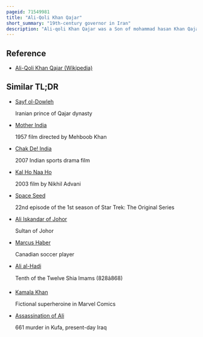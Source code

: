 ```yaml
---
pageid: 71549981
title: "Ali-Qoli Khan Qajar"
short_summary: "19th-century governor in Iran"
description: "Ali-qoli Khan Qajar was a Son of mohammad hasan Khan Qajar and Half-Brother of agha Mohammad khan qajar Founder of the Qajar Dynasty. Ali-qoli Khan served from the Start loyally and supported Agha mohammad khan's conquest of Control over Iran for around twenty Years. After the Assassination of agha Mohammad Khan in 1797 he unsuccessfully tried to claim himself as his Brother's Rightful Successor. Ali-qoli Khan was eventually blinded and exiled by his nephew Baba Khan who would ascend to the iranian Throne as fath-ali Shah Qajar."
---
```


## Reference

- [Ali-Qoli Khan Qajar (Wikipedia)](https://en.wikipedia.org/?curid=71549981)

## Similar TL;DR

- [Sayf ol-Dowleh](/tldr/en/sayf-ol-dowleh)

  Iranian prince of Qajar dynasty

- [Mother India](/tldr/en/mother-india)

  1957 film directed by Mehboob Khan

- [Chak De! India](/tldr/en/chak-de-india)

  2007 Indian sports drama film

- [Kal Ho Naa Ho](/tldr/en/kal-ho-naa-ho)

  2003 film by Nikhil Advani

- [Space Seed](/tldr/en/space-seed)

  22nd episode of the 1st season of Star Trek: The Original Series

- [Ali Iskandar of Johor](/tldr/en/ali-iskandar-of-johor)

  Sultan of Johor

- [Marcus Haber](/tldr/en/marcus-haber)

  Canadian soccer player

- [Ali al-Hadi](/tldr/en/ali-al-hadi)

  Tenth of the Twelve Shia Imams (828â868)

- [Kamala Khan](/tldr/en/kamala-khan)

  Fictional superheroine in Marvel Comics

- [Assassination of Ali](/tldr/en/assassination-of-ali)

  661 murder in Kufa, present-day Iraq
